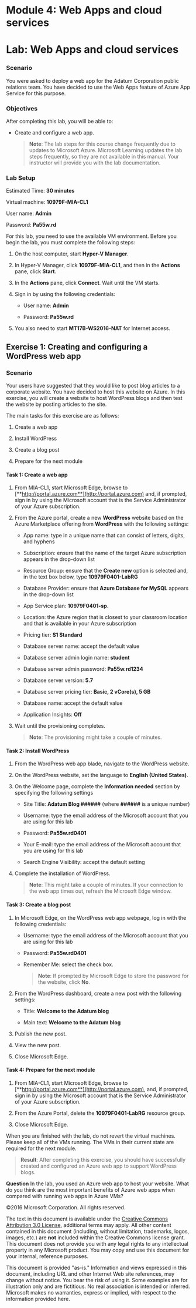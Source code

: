# Module 4: Web Apps and cloud services
# Lab: Web Apps and cloud services
  
### Scenario
  
You were asked to deploy a web app for the Adatum Corporation public relations team. You have decided to use the Web Apps feature of Azure App Service for this purpose. 


### Objectives
  
After completing this lab, you will be able to:

- Create and configure a web app.

    > **Note**: The lab steps for this course change frequently due to updates to Microsoft Azure. Microsoft Learning updates the lab steps frequently, so they are not available in this manual. Your instructor will provide you with the lab documentation.

### Lab Setup
  
Estimated Time: **30 minutes**

Virtual machine: **10979F-MIA-CL1**

User name: **Admin**

Password: **Pa55w.rd**

For this lab, you need to use the available VM environment. Before you begin the lab, you must complete the following steps:

1. On the host computer, start **Hyper-V Manager**.

1. In Hyper-V Manager, click **10979F-MIA-CL1**, and then in the **Actions** pane, click **Start**.

1. In the **Actions** pane, click **Connect**. Wait until the VM starts. 

1. Sign in by using the following credentials: 

    - User name: **Admin**

    - Password: **Pa55w.rd**

1. You also need to start **MT17B-WS2016-NAT** for Internet access.


## Exercise 1: Creating and configuring a WordPress web app
  
### Scenario
  
Your users have suggested that they would like to post blog articles to a corporate website. You have decided to host this website on Azure. In this exercise, you will create a website to host WordPress blogs and then test the website by posting articles to the site. 

The main tasks for this exercise are as follows:

1. Create a web app

1. Install WordPress

1. Create a blog post

1. Prepare for the next module


#### Task 1: Create a web app
  
1. From MIA-CL1, start Microsoft Edge, browse to [**http://portal.azure.com**](http://portal.azure.com) and, if prompted, sign in by using the Microsoft account that is the Service Administrator of your Azure subscription.

1. From the Azure portal, create a new **WordPress** website based on the Azure Marketplace offering from **WordPress** with the following settings:

    - App name: type in a unique name that can consist of letters, digits, and hyphens

    - Subscription: ensure that the name of the target Azure subscription appears in the drop-down list

    - Resource Group: ensure that the **Create new** option is selected and, in the text box below, type **10979F0401-LabRG**

    - Database Provider: ensure that **Azure Database for MySQL** appears in the drop-down list
  
    - App Service plan: **10979F0401-sp**.

    - Location: the Azure region that is closest to your classroom location and that is available in your Azure subscription

    - Pricing tier: **S1 Standard**
  
    - Database server name: accept the default value

    - Database server admin login name: **student**

    - Database server admin password: **Pa55w.rd1234**

    - Database server version: **5.7**

    - Database server pricing tier: **Basic, 2 vCore(s), 5 GB**

    - Database name: accept the default value

    - Application Insights: **Off**

1. Wait until the provisioning completes.

    > **Note**: The provisioning might take a couple of minutes.


#### Task 2: Install WordPress
  
1. From the WordPress web app blade, navigate to the WordPress website. 

1. On the WordPress website, set the language to **English (United States)**. 

1. On the Welcome page, complete the **Information needed** section by specifying the following settings

    - Site Title: **Adatum Blog ######** (where **######** is a unique number)

    - Username: type the email address of the Microsoft account that you are using for this lab

    - Password: **Pa55w.rd0401**

    - Your E-mail: type the email address of the Microsoft account that you are using for this lab

    - Search Engine Visibility: accept the default setting

1. Complete the installation of WordPress.

    > **Note**: This might take a couple of minutes. If your connection to the web app times out, refresh the Microsoft Edge window.


#### Task 3: Create a blog post
  
1. In Microsoft Edge, on the WordPress web app webpage, log in with the following credentials:

    - Username: type the email address of the Microsoft account that you are using for this lab

    - Password: **Pa55w.rd0401**

    - Remember Me: select the check box.

      > **Note**: If prompted by Microsoft Edge to store the password for the website, click **No**.

1. From the WordPress dashboard, create a new post with the following settings:

    - Title: **Welcome to the Adatum blog**

    - Main text: **Welcome to the Adatum blog**

1. Publish the new post.

1. View the new post.

1. Close Microsoft Edge.


#### Task 4: Prepare for the next module
  
1. From MIA-CL1, start Microsoft Edge, browse to [**http://portal.azure.com**](http://portal.azure.com), and, if prompted, sign in by using the Microsoft account that is the Service Administrator of your Azure subscription.

1. From the Azure Portal, delete the **10979F0401-LabRG** resource group.

1. Close Microsoft Edge.

When you are finished with the lab, do not revert the virtual machines. Please keep all of the VMs running. The VMs in their current state are required for the next module.

> **Result**: After completing this exercise, you should have successfully created and configured an Azure web app to support WordPress blogs. 


**Question** 
In the lab, you used an Azure web app to host your website. What do you think are the most important benefits of Azure web apps when compared with running web apps in Azure VMs?


©2016 Microsoft Corporation. All rights reserved.

The text in this document is available under the [Creative Commons Attribution 3.0 License](https://creativecommons.org/licenses/by/3.0/legalcode "Creative Commons Attribution 3.0 License"), additional terms may apply.  All other content contained in this document (including, without limitation, trademarks, logos, images, etc.) are **not** included within the Creative Commons license grant.  This document does not provide you with any legal rights to any intellectual property in any Microsoft product. You may copy and use this document for your internal, reference purposes.

This document is provided "as-is." Information and views expressed in this document, including URL and other Internet Web site references, may change without notice. You bear the risk of using it. Some examples are for illustration only and are fictitious. No real association is intended or inferred. Microsoft makes no warranties, express or implied, with respect to the information provided here.